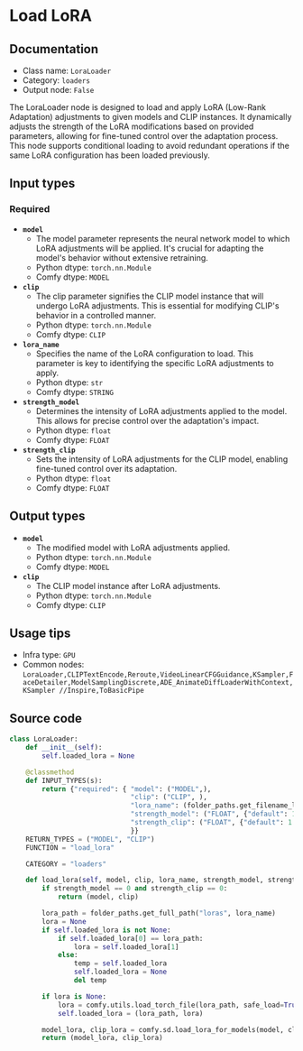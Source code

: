 # Load LoRA
## Documentation
- Class name: `LoraLoader`
- Category: `loaders`
- Output node: `False`

The LoraLoader node is designed to load and apply LoRA (Low-Rank Adaptation) adjustments to given models and CLIP instances. It dynamically adjusts the strength of the LoRA modifications based on provided parameters, allowing for fine-tuned control over the adaptation process. This node supports conditional loading to avoid redundant operations if the same LoRA configuration has been loaded previously.
## Input types
### Required
- **`model`**
    - The model parameter represents the neural network model to which LoRA adjustments will be applied. It's crucial for adapting the model's behavior without extensive retraining.
    - Python dtype: `torch.nn.Module`
    - Comfy dtype: `MODEL`
- **`clip`**
    - The clip parameter signifies the CLIP model instance that will undergo LoRA adjustments. This is essential for modifying CLIP's behavior in a controlled manner.
    - Python dtype: `torch.nn.Module`
    - Comfy dtype: `CLIP`
- **`lora_name`**
    - Specifies the name of the LoRA configuration to load. This parameter is key to identifying the specific LoRA adjustments to apply.
    - Python dtype: `str`
    - Comfy dtype: `STRING`
- **`strength_model`**
    - Determines the intensity of LoRA adjustments applied to the model. This allows for precise control over the adaptation's impact.
    - Python dtype: `float`
    - Comfy dtype: `FLOAT`
- **`strength_clip`**
    - Sets the intensity of LoRA adjustments for the CLIP model, enabling fine-tuned control over its adaptation.
    - Python dtype: `float`
    - Comfy dtype: `FLOAT`
## Output types
- **`model`**
    - The modified model with LoRA adjustments applied.
    - Python dtype: `torch.nn.Module`
    - Comfy dtype: `MODEL`
- **`clip`**
    - The CLIP model instance after LoRA adjustments.
    - Python dtype: `torch.nn.Module`
    - Comfy dtype: `CLIP`
## Usage tips
- Infra type: `GPU`
- Common nodes: `LoraLoader,CLIPTextEncode,Reroute,VideoLinearCFGGuidance,KSampler,FaceDetailer,ModelSamplingDiscrete,ADE_AnimateDiffLoaderWithContext,KSampler //Inspire,ToBasicPipe`


## Source code
```python
class LoraLoader:
    def __init__(self):
        self.loaded_lora = None

    @classmethod
    def INPUT_TYPES(s):
        return {"required": { "model": ("MODEL",),
                              "clip": ("CLIP", ),
                              "lora_name": (folder_paths.get_filename_list("loras"), ),
                              "strength_model": ("FLOAT", {"default": 1.0, "min": -20.0, "max": 20.0, "step": 0.01}),
                              "strength_clip": ("FLOAT", {"default": 1.0, "min": -20.0, "max": 20.0, "step": 0.01}),
                              }}
    RETURN_TYPES = ("MODEL", "CLIP")
    FUNCTION = "load_lora"

    CATEGORY = "loaders"

    def load_lora(self, model, clip, lora_name, strength_model, strength_clip):
        if strength_model == 0 and strength_clip == 0:
            return (model, clip)

        lora_path = folder_paths.get_full_path("loras", lora_name)
        lora = None
        if self.loaded_lora is not None:
            if self.loaded_lora[0] == lora_path:
                lora = self.loaded_lora[1]
            else:
                temp = self.loaded_lora
                self.loaded_lora = None
                del temp

        if lora is None:
            lora = comfy.utils.load_torch_file(lora_path, safe_load=True)
            self.loaded_lora = (lora_path, lora)

        model_lora, clip_lora = comfy.sd.load_lora_for_models(model, clip, lora, strength_model, strength_clip)
        return (model_lora, clip_lora)

```
